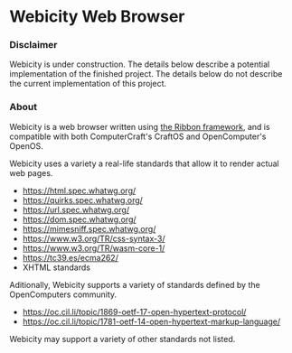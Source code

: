 # Webicity Web Browser

### Disclaimer

Webicity is under construction.
The details below describe a potential implementation of the finished project.
The details below do not describe the current implementation of this project.

### About

Webicity is a web browser written using 
[the Ribbon framework](https://github.com/jasonthekitten/Ribbon), 
and is compatible with both ComputerCraft's CraftOS and OpenComputer's OpenOS.

Webicity uses a variety a real-life standards that allow it to render actual web pages.
* https://html.spec.whatwg.org/
* https://quirks.spec.whatwg.org/
* https://url.spec.whatwg.org/
* https://dom.spec.whatwg.org/
* https://mimesniff.spec.whatwg.org/
* https://www.w3.org/TR/css-syntax-3/
* https://www.w3.org/TR/wasm-core-1/
* https://tc39.es/ecma262/
* XHTML standards

Aditionally, Webicity supports a variety of standards defined by the OpenComputers community.
* https://oc.cil.li/topic/1869-oetf-17-open-hypertext-protocol/
* https://oc.cil.li/topic/1781-oetf-14-open-hypertext-markup-language/

Webicity may support a variety of other standards not listed.
